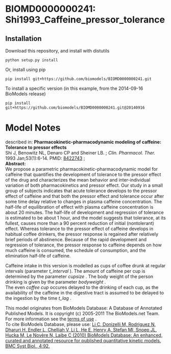 # BIOMD0000000241: Shi1993_Caffeine_pressor_tolerance

## Installation

Download this repository, and install with distutils

`python setup.py install`

Or, install using pip

`pip install git+https://github.com/biomodels/BIOMD0000000241.git`

To install a specific version (in this example, from the 2014-09-16 BioModels release)

`pip install git+https://github.com/biomodels/BIOMD0000000241.git@20140916`


# Model Notes


described in: **Pharmacokinetic-pharmacodynamic modeling of caffeine:
Tolerance to pressor effects**  
Shi J, Benowitz NL, Denaro CP and Sheiner LB. ; _Clin. Pharmacol. Ther._ 1993
Jan;53(1):6-14. PMID: [8422743](http://www.ncbi.nlm.nih.gov/pubmed/8422743) ;  
**Abstract:**   
We propose a parametric pharmacokinetic-pharmacodynamic model for caffeine
that quantifies the development of tolerance to the pressor effect of the drug
and characterizes the mean behavior and inter-individual variation of both
pharmacokinetics and pressor effect. Our study in a small group of subjects
indicates that acute tolerance develops to the pressor effect of caffeine and
that both the pressor effect and tolerance occur after some time delay
relative to changes in plasma caffeine concentration. The half-life of
equilibration of effect with plasma caffeine concentration is about 20
minutes. The half-life of development and regression of tolerance is estimated
to be about 1 hour, and the model suggests that tolerance, at its fullest,
causes more than a 90 percent reduction of initial (nontolerant) effect.
Whereas tolerance to the pressor effect of caffeine develops in habitual
coffee drinkers, the pressor response is regained after relatively brief
periods of abstinence. Because of the rapid development and regression of
tolerance, the pressor response to caffeine depends on how much caffeine is
consumed, the schedule of consumption, and the elimination half-life of
caffeine.

Caffeine intake in this version is modelled as cups of coffee drunk at regular
intervals (parameter _t_interval_ ). The amount of caffeine per cup is
determined by the parameter _cupsize_ . The body weight of the person drinking
is given by the parameter _bodyweight_ .  
The even _coffee cup_ occures delayed to the drinking of each cup, as the
availability of the caffeine in the digestive tract is assumed to be delayed
to the ingestion by the time _t_lag_ .

This model originates from BioModels Database: A Database of Annotated
Published Models. It is copyright (c) 2005-2011 The BioModels.net Team.  
For more information see the [terms of
use](http://www.ebi.ac.uk/biomodels/legal.html) .  
To cite BioModels Database, please use: [Li C, Donizelli M, Rodriguez N,
Dharuri H, Endler L, Chelliah V, Li L, He E, Henry A, Stefan MI, Snoep JL,
Hucka M, Le Novère N, Laibe C (2010) BioModels Database: An enhanced, curated
and annotated resource for published quantitative kinetic models. BMC Syst
Biol., 4:92.](http://www.ncbi.nlm.nih.gov/pubmed/20587024)


